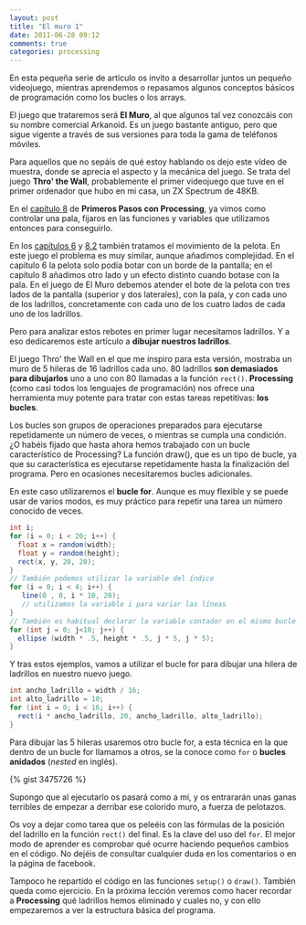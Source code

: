 ```yaml
---
layout: post
title: "El muro 1"
date: 2011-06-28 09:12
comments: true
categories: processing
---
```

En esta pequeña serie de artículo os invito a desarrollar juntos un pequeño videojuego, mientras aprendemos o repasamos algunos conceptos básicos de programación como los bucles o los arrays.

El juego que trataremos será **El Muro**, al que algunos tal vez conozcáis con su nombre comercial Arkanoid. Es un juego bastante antiguo, pero que sigue vigente a través de sus versiones para toda la gama de teléfonos móviles.

Para aquellos que no sepáis de qué estoy hablando os dejo este vídeo de muestra, donde se aprecia el aspecto y la mecánica del juego. Se trata del juego **Thro' the Wall**, probablemente el primer videojuego que tuve en el primer ordenador que hubo en mi casa, un ZX Spectrum de 48KB.

En el [capítulo 8](http://www.escueladebits.com/content/cap%C3%ADtulo-8-interacci%C3%B3n-81-esquema-de-un-minijuego) de **Primeros Pasos con Processing**, ya vimos como controlar una pala, fijaros en las funciones y variables que utilizamos entonces para conseguirlo.

En los [capítulos 6](http://www.escueladebits.com/content/cap%C3%ADtulo-6-bota-bota-mi-pelota) y [8.2](http://www.escueladebits.com/content/cap%C3%ADtulo-8-din%C3%A1mica-82-leyes-del-juego) también tratamos el movimiento de la pelota. En este juego el problema es muy similar, aunque añadimos complejidad. En el capítulo 6 la pelota solo podía botar con un borde de la pantalla; en el capítulo 8 añadimos otro lado y un efecto distinto cuando botase con la pala. En el juego de El Muro debemos atender el bote de la pelota con tres lados de la pantalla (superior y dos laterales), con la pala, y con cada uno de los ladrillos, concretamente con cada uno de los cuatro lados de cada uno de los ladrillos.

Pero para analizar estos rebotes en primer lugar necesitamos ladrillos. Y a eso dedicaremos este artículo a **dibujar nuestros ladrillos**.

El juego Thro' the Wall en el que me inspiro para esta versión, mostraba un muro de 5 hileras de 16 ladrillos cada uno. 80 ladrillos **son demasiados para dibujarlos** uno a uno con 80 llamadas a la función `rect()`. **Processing** (como casi todos los lenguajes de programación) nos ofrece una herramienta muy potente para tratar con estas tareas repetitivas: **los bucles**.

<!-- more -->

Los bucles son grupos de operaciones preparados para ejecutarse repetidamente un número de veces, o mientras se cumpla una condición. ¿O habéis fijado que hasta ahora hemos trabajado con un bucle característico de Processing? La función draw(), que es un tipo de bucle, ya que su característica es ejecutarse repetidamente hasta la finalización del programa. Pero en ocasiones necesitaremos bucles adicionales.

En este caso utilizaremos el **bucle for**. Aunque es muy flexible y se puede usar de varios modos, es muy práctico para repetir una tarea  un número conocido de veces.

``` java
int i;
for (i = 0; i < 20; i++) { 
  float x = random(width);
  float y = random(height);
  rect(x, y, 20, 20); 
} 
// También podemos utilizar la variable del índice 
for (i = 0; i < 4; i++) {
   line(0 , 0, i * 10, 20);
   // utilizamos la variable i para variar las líneas 
} 
// También es habitual declarar la variable contador en el mismo bucle for 
for (int j = 0; j<10; j++) { 
  ellipse (width * .5, height * .5, j * 5, j * 5); 
}
``` 

Y tras estos ejemplos, vamos a utilizar el bucle for para dibujar una hilera de ladrillos en nuestro nuevo juego.


``` java
int ancho_ladrillo = width / 16; 
int alto_ladrillo = 10; 
for (int i = 0; i < 16; i++) { 
  rect(i * ancho_ladrillo, 20, ancho_ladrillo, alto_ladrillo); 
}
```

Para dibujar las 5 hileras usaremos otro bucle for, a esta técnica en la que dentro de un bucle for llamamos a otros, se la conoce como `for` o **bucles anidados** (*nested* en inglés).

{% gist 3475726 %}

Supongo que al ejecutarlo os pasará como a mí, y os entrararán unas ganas terribles de empezar a derribar ese colorido muro, a fuerza de pelotazos.

Os voy a dejar como tarea que os peleéis con las fórmulas de la posición del ladrillo en la función `rect()` del final. Es la clave del uso del `for`. El mejor modo de aprender es comprobar qué ocurre haciendo pequeños cambios en el código. No dejéis de consultar cualquier duda en los comentarios o en la página de facebook.

Tampoco he repartido el código en las funciones `setup()` o `draw()`. También queda como ejercicio. En la próxima lección veremos como hacer recordar a **Processing** qué ladrillos hemos eliminado y cuales no, y con ello empezaremos a ver la estructura básica del programa.

